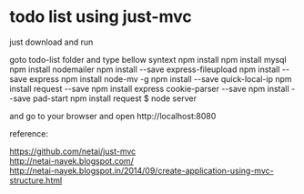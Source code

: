todo list using just-mvc
=======================
just download and run

goto todo-list folder and type bellow syntext
npm install 
npm install mysql
npm install nodemailer
npm install --save express-fileupload
npm install --save express
npm install node-mv -g
npm install --save quick-local-ip
npm install request --save
npm install express cookie-parser --save
npm install --save pad-start 
npm install request
$ node server

and go to your browser and open http://localhost:8080

reference:

https://github.com/netai/just-mvc<br/>
http://netai-nayek.blogspot.com/<br/>
http://netai-nayek.blogspot.in/2014/09/create-application-using-mvc-structure.html
